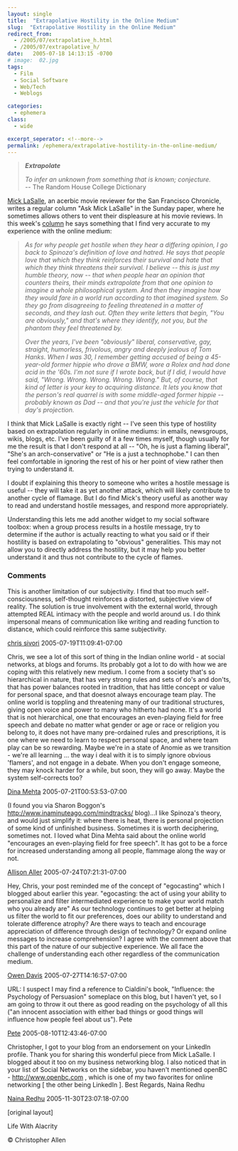 ```yaml
---
layout: single
title:  "Extrapolative Hostility in the Online Medium"
slug:  "Extrapolative Hostility in the Online Medium"
redirect_from:
  - /2005/07/extrapolative_h.html
  - /2005/07/extrapolative_h/
date:   2005-07-18 14:13:15 -0700
# image:  02.jpg
tags: 
  - Film
  - Social Software
  - Web/Tech
  - Weblogs

categories:
  - ephemera
class:
  - wide

excerpt_seperator: <!--more-->
permalink: /ephemera/extrapolative-hostility-in-the-online-medium/
---
```


> _**Extrapolate**_
> 
> _To infer an unknown from something that is known; conjecture._  
> \-\- The Random House College Dictionary

[Mick LaSalle](mailto:mlasalle@sfchronicle.com), an acerbic movie reviewer for the San Francisco Chronicle, writes a regular column "Ask Mick LaSalle" in the Sunday paper, where he sometimes allows others to vent their displeasure at his movie reviews. In this week's [column](http://sfgate.com/cgi-bin/article.cgi?f=/c/a/2005/07/17/PKGJNCETV81.DTL) he says something that I find very accurate to my experience with the online medium:

> _As for why people get hostile when they hear a differing opinion, I go back to Spinoza's definition of love and hatred. He says that people love that which they think reinforces their survival and hate that which they think threatens their survival. I believe -- this is just my humble theory, now -- that when people hear an opinion that counters theirs, their minds extrapolate from that one opinion to imagine a whole philosophical system. And then they imagine how they would fare in a world run according to that imagined system. So they go from disagreeing to feeling threatened in a matter of seconds, and they lash out. Often they write letters that begin, "You are obviously," and that's where they identify, not you, but the phantom they feel threatened by._
> 
> _Over the years, I've been "obviously" liberal, conservative, gay, straight, humorless, frivolous, angry and deeply jealous of Tom Hanks. When I was 30, I remember getting accused of being a 45-year-old former hippie who drove a BMW, wore a Rolex and had done acid in the '60s. I'm not sure if I wrote back, but if I did, I would have said, "Wrong. Wrong. Wrong. Wrong. Wrong." But, of course, that kind of letter is your key to acquiring distance. It lets you know that the person's real quarrel is with some middle-aged former hippie -- probably known as Dad -- and that you're just the vehicle for that day's projection._

I think that Mick LaSalle is exactly right -- I've seen this type of hostility based on extrapolation regularly in online mediums: in emails, newsgroups, wikis, blogs, etc. I've been guilty of it a few times myself, though usually for me the result is that I don't respond at all -- "Oh, he is just a flaming liberal", "She's an arch-conservative" or "He is a just a technophobe." I can then feel comfortable in ignoring the rest of his or her point of view rather then trying to understand it.

I doubt if explaining this theory to someone who writes a hostile message is useful -- they will take it as yet another attack, which will likely contribute to another cycle of flamage. But I do find Mick's theory useful as another way to read and understand hostile messages, and respond more appropriately.

Understanding this lets me add another widget to my social software toolbox: when a group process results in a hostile message, try to determine if the author is actually reacting to what you said or if their hostility is based on extrapolating to "obvious" generalities. This may not allow you to directly address the hostility, but it may help you better understand it and thus not contribute to the cycle of flames.

### Comments

This is another limitation of our subjectivity. I find that too much self-consciousness, self-thought reinforces a distorted, subjective view of reality. The solution is true involvement with the external world, through attempted REAL intimacy with the people and world around us. I do think impersonal means of communication like writing and reading function to distance, which could reinforce this same subjectivity.

[chris sivori](http://www.letterneversent.com) 2005-07-19T11:09:41-07:00

Chris, we see a lot of this sort of thing in the Indian online world - at social networks, at blogs and forums. Its probably got a lot to do with how we are coping with this relatively new medium. I come from a society that's so hierarchical in nature, that has very strong rules and sets of do's and don'ts, that has power balances rooted in tradition, that has little concept or value for personal space, and that doesnot always encourage team play. The online world is toppling and threatening many of our traditional structures, giving open voice and power to many who hitherto had none. It's a world that is not hierarchical, one that encourages an even-playing field for free speech and debate no matter what gender or age or race or religion you belong to, it does not have many pre-ordained rules and prescriptions, it is one where we need to learn to respect personal space, and where team play can be so rewarding. Maybe we're in a state of Anomie as we transition - we're all learning ... the way i deal with it is to simply ignore obvious 'flamers', and not engage in a debate. When you don't engage someone, they may knock harder for a while, but soon, they will go away. Maybe the system self-corrects too?

[Dina Mehta](http://dinamehta.com/) 2005-07-21T00:53:53-07:00

(I found you via Sharon Boggon's http://www.inaminuteago.com/mindtracks/ blog)...I like Spinoza's theory, and would just simplify it: where there is heat, there is personal projection of some kind of unfinished business. Sometimes it is worth deciphering, sometimes not. I loved what Dina Mehta said about the online world "encourages an even-playing field for free speech". It has got to be a force for increased understanding among all people, flammage along the way or not.

[Allison Aller](https://web.archive.org/web/20060804000037/http://www.allisonaller.com/) 2005-07-24T07:21:31-07:00

Hey, Chris, your post reminded me of the concept of "egocasting" which I blogged about earlier this year. "egocasting: the act of using your ability to personalize and filter intermediated experience to make your world match who you already are" As our technology continues to get better at helping us filter the world to fit our preferences, does our ability to understand and tolerate difference atrophy? Are there ways to teach and encourage appreciation of difference through design of technology? Or expand online messages to increase comprehension? I agree with the comment above that this part of the nature of our subjective experience. We all face the challenge of understanding each other regardless of the communication medium.

[Owen Davis](https://web.archive.org/web/20060104162229/http://blog.whatbox.biz/?p=3) 2005-07-27T14:16:57-07:00

URL: I suspect I may find a reference to Cialdini's book, "Influence: the Psychology of Persuasion" someplace on this blog, but I haven't yet, so I am going to throw it out there as good reading on the psychology of all this ("an innocent association with either bad things or good things will influence how people feel about us"). Pete

[Pete](#) 2005-08-10T12:43:46-07:00

Christopher, I got to your blog from an endorsement on your LinkedIn profile. Thank you for sharing this wonderful piece from Mick LaSalle. I blogged about it too on my business networking blog. I also noticed that in your list of Social Networks on the sidebar, you haven't mentioned openBC - http://www.openbc.com , which is one of my two favorites for online networking \[ the other being LinkedIn \]. Best Regards, Naina Redhu

[Naina Redhu](https://web.archive.org/web/20090127061520/http://www.aside.in/blog/networking/) 2005-11-30T23:07:18-07:00

[original layout]

<!-- [Film](/tags/film/) [Social Software](/tags/social-software/) [Web/Tech](/tags/web/tech/) [Weblogs](/tags/weblogs/) [Wiki](/tags/wiki/) [Extrapolative hostility](/tags/extrapolative-hostility/) [hostility](/tags/hostility/) [flames](/tags/flames/) [flammage](/tags/flammage/) [online medium](/tags/online-medium/) [social software](/tags/social-software/) [social software toolbox](/tags/social-software-toolbox/) [mick lasalle](/tags/mick-lasalle/) -->

Life With Alacrity

© Christopher Allen